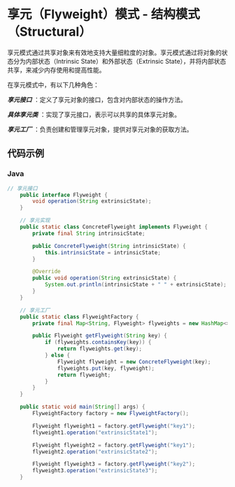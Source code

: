 # 享元（Flyweight）模式 - 结构模式（Structural）

享元模式通过共享对象来有效地支持大量细粒度的对象。享元模式通过将对象的状态分为内部状态（Intrinsic State）和外部状态（Extrinsic State），并将内部状态共享，来减少内存使用和提高性能。

在享元模式中，有以下几种角色：

***享元接口*** ：定义了享元对象的接口，包含对内部状态的操作方法。

***具体享元类*** ：实现了享元接口，表示可以共享的具体享元对象。

***享元工厂*** ：负责创建和管理享元对象，提供对享元对象的获取方法。

## 代码示例

### Java

```java
// 享元接口
    public interface Flyweight {
        void operation(String extrinsicState);
    }

    // 享元实现
    public static class ConcreteFlyweight implements Flyweight {
        private final String intrinsicState;

        public ConcreteFlyweight(String intrinsicState) {
            this.intrinsicState = intrinsicState;
        }

        @Override
        public void operation(String extrinsicState) {
            System.out.println(intrinsicState + " " + extrinsicState);
        }
    }

    // 享元工厂
    public static class FlyweightFactory {
        private final Map<String, Flyweight> flyweights = new HashMap<>();

        public Flyweight getFlyweight(String key) {
            if (flyweights.containsKey(key)) {
                return flyweights.get(key);
            } else {
                Flyweight flyweight = new ConcreteFlyweight(key);
                flyweights.put(key, flyweight);
                return flyweight;
            }
        }
    }

    public static void main(String[] args) {
        FlyweightFactory factory = new FlyweightFactory();

        Flyweight flyweight1 = factory.getFlyweight("key1");
        flyweight1.operation("extrinsicState1");

        Flyweight flyweight2 = factory.getFlyweight("key1");
        flyweight2.operation("extrinsicState2");

        Flyweight flyweight3 = factory.getFlyweight("key2");
        flyweight3.operation("extrinsicState3");
    }
```
